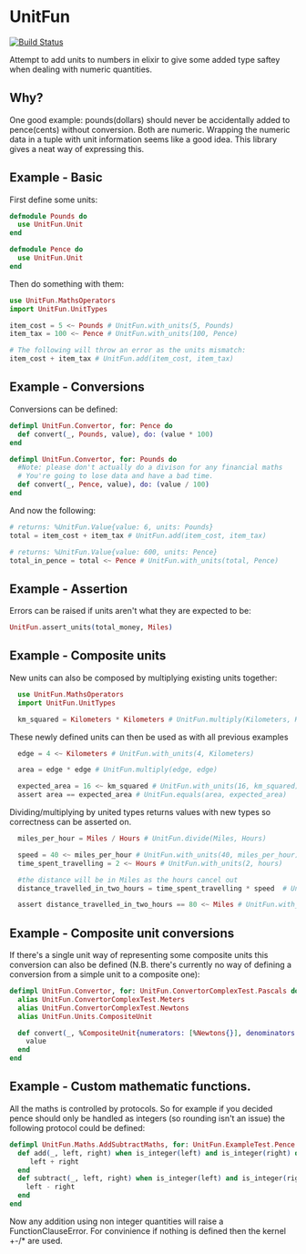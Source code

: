 UnitFun
=======
[![Build Status](https://travis-ci.org/meadsteve/unit_fun.svg)](https://travis-ci.org/meadsteve/unit_fun)

Attempt to add units to numbers in elixir to give some added type saftey when dealing with numeric quantities.

## Why?
One good example: pounds(dollars) should never be accidentally added to pence(cents) without conversion. Both are numeric. Wrapping the numeric data in a tuple with unit information seems like a good idea. This library gives a neat way of expressing this.

## Example - Basic
First define some units:
```elixir
defmodule Pounds do
  use UnitFun.Unit
end

defmodule Pence do
  use UnitFun.Unit
end
```

Then do something with them:
```elixir
use UnitFun.MathsOperators
import UnitFun.UnitTypes

item_cost = 5 <~ Pounds # UnitFun.with_units(5, Pounds)
item_tax = 100 <~ Pence # UnitFun.with_units(100, Pence)

# The following will throw an error as the units mismatch:
item_cost + item_tax # UnitFun.add(item_cost, item_tax)
```  

## Example - Conversions

Conversions can be defined:
```elixir
defimpl UnitFun.Convertor, for: Pence do
  def convert(_, Pounds, value), do: (value * 100)
end

defimpl UnitFun.Convertor, for: Pounds do
  #Note: please don't actually do a divison for any financial maths
  # You're going to lose data and have a bad time.
  def convert(_, Pence, value), do: (value / 100)
end
```
And now the following:
```elixir
# returns: %UnitFun.Value{value: 6, units: Pounds}
total = item_cost + item_tax # UnitFun.add(item_cost, item_tax)

# returns: %UnitFun.Value{value: 600, units: Pence}
total_in_pence = total <~ Pence # UnitFun.with_units(total, Pence)
```

## Example - Assertion
Errors can be raised if units aren't what they are expected to be:

```elixir
UnitFun.assert_units(total_money, Miles)
```

## Example - Composite units
New units can also be composed by multiplying existing units together:

```elixir
  use UnitFun.MathsOperators
  import UnitFun.UnitTypes

  km_squared = Kilometers * Kilometers # UnitFun.multiply(Kilometers, Kilometers)
```

These newly defined units can then be used as with all previous examples
```elixir
  edge = 4 <~ Kilometers # UnitFun.with_units(4, Kilometers)

  area = edge * edge # UnitFun.multiply(edge, edge)

  expected_area = 16 <~ km_squared # UnitFun.with_units(16, km_squared)
  assert area == expected_area # UnitFun.equals(area, expected_area)
```

Dividing/multiplying by united types returns values with new types so correctness can be asserted on.
```elixir
  miles_per_hour = Miles / Hours # UnitFun.divide(Miles, Hours)

  speed = 40 <~ miles_per_hour # UnitFun.with_units(40, miles_per_hour)
  time_spent_travelling = 2 <~ Hours # UnitFun.with_units(2, hours)

  #the distance will be in Miles as the hours cancel out
  distance_travelled_in_two_hours = time_spent_travelling * speed  # UnitFun.multiply(time_spent_travelling, speed)

  assert distance_travelled_in_two_hours == 80 <~ Miles # UnitFun.with_units(80, Miles)
```

## Example - Composite unit conversions
If there's a single unit way of representing some composite units this conversion can also be defined (N.B. there's currently no way of defining a conversion from a simple unit to a composite one):
```elixir
defimpl UnitFun.Convertor, for: UnitFun.ConvertorComplexTest.Pascals do
  alias UnitFun.ConvertorComplexTest.Meters
  alias UnitFun.ConvertorComplexTest.Newtons
  alias UnitFun.Units.CompositeUnit

  def convert(_, %CompositeUnit{numerators: [%Newtons{}], denominators: [%Meters{}]}, value) do
    value
  end
end
```

## Example - Custom mathematic functions.
All the maths is controlled by protocols.
So for example if you decided pence should only be handled as integers (so rounding isn't an issue) the following
protocol could be defined:
```elixir
defimpl UnitFun.Maths.AddSubtractMaths, for: UnitFun.ExampleTest.Pence do
  def add(_, left, right) when is_integer(left) and is_integer(right) do
     left + right
  end
  def subtract(_, left, right) when is_integer(left) and is_integer(right) do
    left - right
  end
end
```
Now any addition using non integer quantities will raise a FunctionClauseError.
For convinience if nothing is defined then the kernel +-/* are used.
